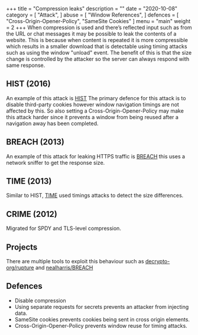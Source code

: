 +++
title = "Compression leaks"
description = ""
date = "2020-10-08"
category = [
    "Attack",
]
abuse = [
    "Window References",
]
defences = [
    "Cross-Origin-Opener-Policy",
    "SameSite Cookies"
]
menu = "main"
weight = 2
+++
When compression is used and there’s reflected input such as from the URL or chat messages it may be possible to leak the contents of a website.
This is because when content is repeated it is more compressible which results in a smaller download that is detectable using timing attacks such as using the window "unload" event.
The benefit of this is that the size change is controlled by the attacker so the server can always respond with same response.

## HIST (2016)
An example of this attack is [HIST](https://www.blackhat.com/docs/us-16/materials/us-16-VanGoethem-HEIST-HTTP-Encrypted-Information-Can-Be-Stolen-Through-TCP-Windows.pdf)
The primary defence for this attack is to disable third-party cookies however window navigation timings are not affected by this.
So also setting a Cross-Origin-Opener-Policy may make this attack harder since it prevents a window from being reused after a navigation away has been completed.

## BREACH (2013)
An example of this attack for leaking HTTPS traffic is [BREACH](http://breachattack.com/resources/BREACH%20-%20SSL,%20gone%20in%2030%20seconds.pdf) this uses a network sniffer to get the response size.

## TIME (2013)
Similar to HIST, [TIME](https://owasp.org/www-pdf-archive/A_Perfect_CRIME_TIME_Will_Tell_-_Tal_Beery.pdf) used timings attacks to detect the size differences.

## CRIME (2012)
Migrated for SPDY and TLS-level compression.

## Projects
There are multiple tools to exploit this behaviour such as [decrypto-org/rupture](https://github.com/decrypto-org/rupture) and
[nealharris/BREACH](https://github.com/nealharris/BREACH)

## Defences
- Disable compression
- Using separate requests for secrets prevents an attacker from injecting data.
- SameSite cookies prevents cookies being sent in cross origin elements.
- Cross-Origin-Opener-Policy prevents window reuse for timing attacks.
